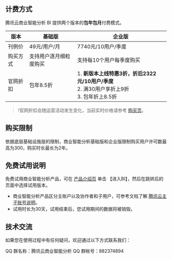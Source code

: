 ## 计费方式
腾讯云商业智能分析 BI 提供两个版本的**包年包月**付费模式。

|版本  | 基础版 | 企业版 |
|---------|---------|---------|
| 刊例价 | 49元/用户/月 | 7740元/10用户/季度 |
| 购买方式 | 支持用户逐月细粒度购买 | 支持每10个用户每季度购买 |
| 官网折扣 | 包年8.5折 | 1. **新版本上线特惠3折，折后2322元/10用户/季度**<br>2. 满30用户享折上9折<br>3. 包年折上8.5折 |

>!官网折扣会随运营活动发生变化，当前实时价格请参考 [购买页](https://buy.cloud.tencent.com/bi)。

## 购买限制
依据底层基础设施层的限制，商业智能分析基础版和企业版限制购买用户许可数最高为300，购买时长最长为2年。

## 免费试用说明
免费试用商业智能分析产品，可在 [产品介绍页](https://cloud.tencent.com/product/bi) 单击 【进入BI】，然后在跳转后的页面中选择试用版本。
- 商业智能分析产品区分主账户以及协作者和子用户，可参考文档了解 [腾讯云主子账号说明](https://cloud.tencent.com/document/product/590/19284)。
- 试用时长为30天，试用结束后，您试用期间的数据将被销毁。

## 技术交流
如果您在使用过程中有任何疑问，欢迎通过以下方式联系我们：

QQ 群名称：腾讯云商业智能分析
QQ 群帐号：882374894

